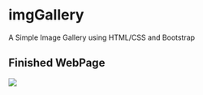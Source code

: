 # imgGallery
A Simple Image Gallery using HTML/CSS and Bootstrap

## Finished WebPage
![](screenCaps/fullGif.gif)
